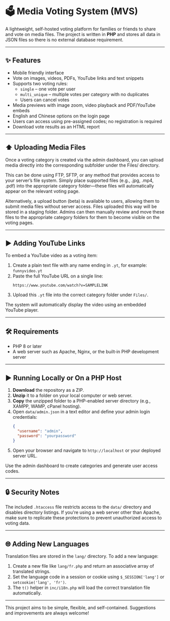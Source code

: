 # 🗳️ Media Voting System (MVS)

A lightweight, self-hosted voting platform for families or friends to share and vote on media files. The project is written in **PHP** and stores all data in JSON files so there is no external database requirement.

---

## ✨ Features

- Mobile friendly interface  
- Vote on images, videos, PDFs, YouTube links and text snippets  
- Supports two voting rules:
  - `single` – one vote per user
  - `multi_unique` – multiple votes per category with no duplicates
  - Users can cancel votes  
- Media previews with image zoom, video playback and PDF/YouTube embeds  
- English and Chinese options on the login page  
- Users can access using pre-assigned codes; no registration is required   
- Download vote results as an HTML report  

---

## ⬆️ Uploading Media Files

Once a voting category is created via the admin dashboard, you can upload media directly into the corresponding subfolder under the Files/ directory.

This can be done using FTP, SFTP, or any method that provides access to your server’s file system. Simply place supported files (e.g., .jpg, .mp4, .pdf) into the appropriate category folder—these files will automatically appear on the relevant voting page.

Alternatively, a upload button (beta) is available to users, allowing them to submit media files without server access. Files uploaded this way will be stored in a staging folder. Admins can then manually review and move these files to the appropriate category folders for them to become visible on the voting pages.

---

## ▶️ Adding YouTube Links

To embed a YouTube video as a voting item:

1. Create a plain text file with any name ending in `.yt`, for example: `funnyvideo.yt`
2. Paste the full YouTube URL on a single line:
   ```
   https://www.youtube.com/watch?v=SAMPLELINK
   ```
3. Upload this `.yt` file into the correct category folder under `Files/`.

The system will automatically display the video using an embedded YouTube player.

---

## 🛠 Requirements

- PHP 8 or later  
- A web server such as Apache, Nginx, or the built‑in PHP development server  

---

## ▶️ Running Locally or On a PHP Host

1. **Download** the repository as a ZIP.
2. **Unzip** it to a folder on your local computer or web server.
3. **Copy** the unzipped folder to a PHP-enabled server directory (e.g., XAMPP, WAMP, cPanel hosting).
4. Open `data/admin.json` in a text editor and define your admin login credentials:
   ```json
   {
     "username": "admin",
     "password": "yourpassword"
   }
   ```
5. Open your browser and navigate to `http://localhost` or your deployed server URL.

Use the admin dashboard to create categories and generate user access codes.

---

## 🔒 Security Notes

The included `.htaccess` file restricts access to the `data/` directory and disables directory listings. If you're using a web server other than Apache, make sure to replicate these protections to prevent unauthorized access to voting data.

---

## 🌐 Adding New Languages

Translation files are stored in the `lang/` directory. To add a new language:

1. Create a new file like `lang/fr.php` and return an associative array of translated strings.
2. Set the language code in a session or cookie using `$_SESSION['lang']` or `setcookie('lang', 'fr')`.
3. The `t()` helper in `inc/i18n.php` will load the correct translation file automatically.

---

This project aims to be simple, flexible, and self-contained. Suggestions and improvements are always welcome!

